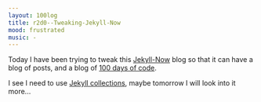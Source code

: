 ```yaml
---
layout: 100log
title: r2d0--Tweaking-Jekyll-Now
mood: frustrated
music: -
---
```


Today I have been trying to tweak this [Jekyll-Now](https://github.com/barryclark/jekyll-now) blog so that it can have a blog of posts, and a blog of [100 days of code](https://github.com/kallaway/100-days-of-code/blob/master/r1-log.md).

I see I need to use [Jekyll collections](https://jekyllrb.com/docs/collections/), maybe tomorrow I will look into it more... 